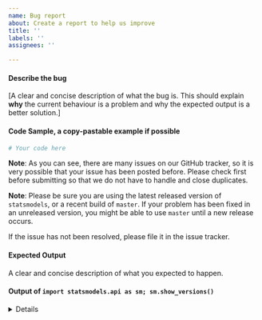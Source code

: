 ```yaml
---
name: Bug report
about: Create a report to help us improve
title: ''
labels: ''
assignees: ''

---
```


#### Describe the bug

[A clear and concise description of what the bug is. This should explain **why** the current behaviour is a problem and why the expected output is a better solution.]

#### Code Sample, a copy-pastable example if possible

```python
# Your code here

```
**Note**: As you can see, there are many issues on our GitHub tracker, so it is very possible that your issue has been posted before. Please check first before submitting so that we do not have to handle and close duplicates.

**Note**: Please be sure you are using the latest released version of `statsmodels`, or a recent build of `master`. If your problem has been fixed in an unreleased version, you might be able to use `master` until a new release occurs. 

If the issue has not been resolved, please file it in the issue tracker.

#### Expected Output

A clear and concise description of what you expected to happen.

#### Output of ``import statsmodels.api as sm; sm.show_versions()``

<details>

[paste the output of ``sm.show_versions()`` here below this line]

</details>
